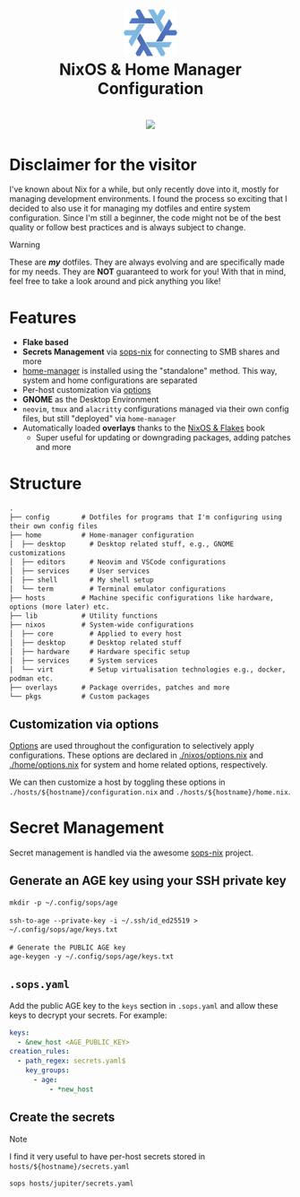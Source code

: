 <div align="center">
<h1>
  <img width="96" src="https://raw.githubusercontent.com/NixOS/nixos-artwork/master/logo/nix-snowflake.svg"></img> <br>
  NixOS & Home Manager Configuration
<p></p>
  <img src="https://builtwithnix.org/badge.svg">
</h1>
</div>

# Disclaimer for the visitor

I've known about Nix for a while, but only recently dove into it, mostly for managing development environments. I found the process so exciting that I decided to also use it for managing my dotfiles and entire system configuration. Since I'm still a beginner, the code might not be of the best quality or follow best practices and is always subject to change.

> [!Warning]
> These are **_my_** dotfiles. They are always evolving and are specifically made for my needs. They are **NOT** guaranteed to work for you! With that in mind, feel free to take a look around and pick anything you like!

# Features

- **Flake based**
- **Secrets Management** via [sops-nix](https://github.com/Mic92/sops-nix) for connecting to SMB shares and more
- [home-manager](https://github.com/nix-community/home-manager) is installed using the "standalone" method. This way, system and home configurations are separated
- Per-host customization via [options](https://nixos.wiki/wiki/Extend_NixOS)
- **GNOME** as the Desktop Environment
- `neovim`, `tmux` and `alacritty` configurations managed via their own config files, but still "deployed" via `home-manager`
- Automatically loaded **overlays** thanks to the [NixOS & Flakes](https://nixos-and-flakes.thiscute.world/nixpkgs/overlays) book
  - Super useful for updating or downgrading packages, adding patches and more

# Structure

```shell
.
├── config        # Dotfiles for programs that I'm configuring using their own config files
├── home          # Home-manager configuration
│  ├── desktop      # Desktop related stuff, e.g., GNOME customizations
│  ├── editors      # Neovim and VSCode configurations
│  ├── services     # User services
│  ├── shell        # My shell setup
│  └── term         # Terminal emulator configurations
├── hosts         # Machine specific configurations like hardware, options (more later) etc.
├── lib           # Utility functions
├── nixos         # System-wide configurations
│  ├── core         # Applied to every host
│  ├── desktop      # Desktop related stuff
│  ├── hardware     # Hardware specific setup
│  ├── services     # System services
│  └── virt         # Setup virtualisation technologies e.g., docker, podman etc.
├── overlays      # Package overrides, patches and more
└── pkgs          # Custom packages
```

## Customization via options

[Options](https://nixos.wiki/wiki/Extend_NixOS) are used throughout the configuration to selectively apply configurations. These options are declared in [./nixos/options.nix](./nixos/options.nix) and [./home/options.nix](./home/options.nix) for system and home related options, respectively.

We can then customize a host by toggling these options in `./hosts/${hostname}/configuration.nix` and `./hosts/${hostname}/home.nix`.

# Secret Management

Secret management is handled via the awesome [sops-nix](https://github.com/Mic92/sops-nix) project.

## Generate an AGE key using your SSH private key

```shell
mkdir -p ~/.config/sops/age

ssh-to-age --private-key -i ~/.ssh/id_ed25519 > ~/.config/sops/age/keys.txt

# Generate the PUBLIC AGE key
age-keygen -y ~/.config/sops/age/keys.txt
```

## `.sops.yaml`

Add the public AGE key to the `keys` section in `.sops.yaml` and allow these keys to decrypt your secrets. For example:

```yaml
keys:
  - &new_host <AGE_PUBLIC_KEY>
creation_rules:
  - path_regex: secrets.yaml$
    key_groups:
      - age:
          - *new_host
```

## Create the secrets

> [!Note]
> I find it very useful to have per-host secrets stored in `hosts/${hostname}/secrets.yaml`

```shell
sops hosts/jupiter/secrets.yaml
```
